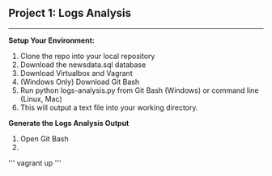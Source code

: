 ## Project 1: Logs Analysis
__________________________________________________

**Setup Your Environment:**
1.	Clone the repo into your local repository
2.	Download the newsdata.sql database
3.	Download Virtualbox and Vagrant
4.	(Windows Only) Download Git Bash 
5.	Run python logs-analysis.py from Git Bash (Windows) or command line (Linux, Mac)
6. 	This will output a text file into your working directory.

**Generate the Logs Analysis Output**
1. Open Git Bash
2. 

'''
vagrant up
'''

